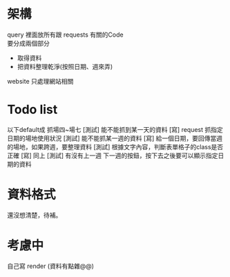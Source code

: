 # 架構

query 裡面放所有跟 requests 有關的Code  
要分成兩個部分

- 取得資料
- 把資料整理乾淨(按照日期、週來弄)

website 只處理網站相關

# Todo list

以下default成 抓場四~場七
[測試] 能不能抓到某一天的資料
[寫]   request 抓指定日期的場地使用狀況
[測試] 能不能抓某一週的資料
[寫]   給一個日期，要回傳當週的場地，如果跨週，要整理資料
[測試] 根據文字內容，判斷表單格子的class是否正確
[寫]   同上
[測試] 有沒有上一週 下一週的按鈕，按下去之後要可以顯示指定日期的資料

# 資料格式

還沒想清楚，待補。

# 考慮中

自己寫 render (資料有點雜@@)
